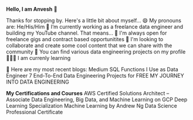 **Hello, I am Anvesh** 👋

Thanks for stopping by. Here's a little bit about myself...
😄 My pronouns are: He/His/Him
🔭 I’m currently working as a freelance data engineer and building my YouTube channel. That means...
👯 I'm always open for freelance gigs and contract based opportunitites
💬 I'm looking to collaborate and create some cool content that we can share with the community
🤘 You can find various data engineering projects on my profile
🧑🏻‍🏫 I am currenly learning


📝 Here are my most recent blogs:
Medium
SQL Functions I Use as Data Engineer
7 End-To-End Data Engineering Projects for FREE
MY JOURNEY INTO DATA ENGINEERING

**My Certifications and Courses**
AWS Certified Solutions Architect – Associate
Data Engineering, Big Data, and Machine Learning on GCP
Deep Learning Specialization
Machine Learning by Andrew Ng
Data Science Professional Certificate

